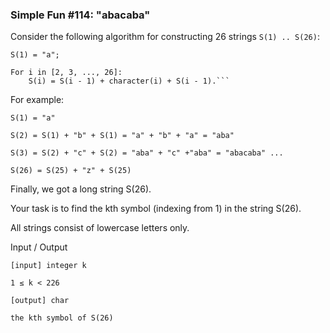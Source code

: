 ﻿### Simple Fun #114: "abacaba"

Consider the following algorithm for constructing 26 strings `S(1) .. S(26)`:
```
S(1) = "a";

For i in [2, 3, ..., 26]:
    S(i) = S(i - 1) + character(i) + S(i - 1).```
```
For example:
```
S(1) = "a" 

S(2) = S(1) + "b" + S(1) = "a" + "b" + "a" = "aba" 

S(3) = S(2) + "c" + S(2) = "aba" + "c" +"aba" = "abacaba" ... 

S(26) = S(25) + "z" + S(25)
``` 

Finally, we got a long string S(26). 

Your task is to find the kth symbol (indexing from 1) in the string S(26). 

All strings consist of lowercase letters only.

Input / Output

    [input] integer k

    1 ≤ k < 226

    [output] char

    the kth symbol of S(26)


